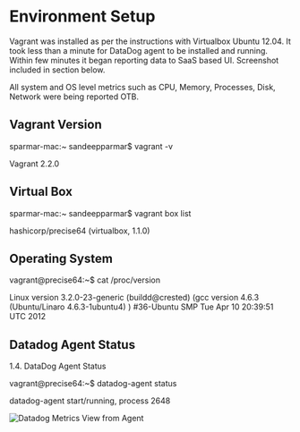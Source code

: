 # Environment Setup
Vagrant was installed as per the instructions with Virtualbox Ubuntu 12.04. 
It took less than a minute for DataDog agent to be installed and running. Within few minutes it began reporting data to SaaS based UI. Screenshot included in section below. 

All system and OS level metrics such as CPU, Memory, Processes, Disk, Network were being reported OTB.

## Vagrant Version
sparmar-mac:~ sandeepparmar$ vagrant -v

Vagrant 2.2.0

## Virtual Box
sparmar-mac:~ sandeepparmar$ vagrant box list

hashicorp/precise64 (virtualbox, 1.1.0)

## Operating System
vagrant@precise64:~$ cat /proc/version

Linux version 3.2.0-23-generic (buildd@crested) (gcc version 4.6.3 (Ubuntu/Linaro 4.6.3-1ubuntu4) ) #36-Ubuntu SMP Tue Apr 10 20:39:51 UTC 2012

## Datadog Agent Status
1.4.	DataDog Agent Status

vagrant@precise64:~$ datadog-agent status 

datadog-agent start/running, process 2648

![Datadog Metrics View from Agent ](https://cl.ly/c2b36f3d051e)


 

